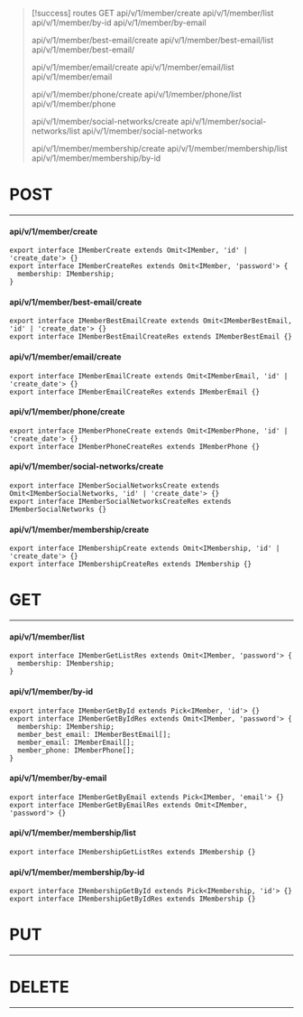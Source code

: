 
> [!success] routes GET
> api/v/1/member/create
> api/v/1/member/list
> api/v/1/member/by-id
> api/v/1/member/by-email
> 
> api/v/1/member/best-email/create
> api/v/1/member/best-email/list
> api/v/1/member/best-email/
> 
> api/v/1/member/email/create
> api/v/1/member/email/list
> api/v/1/member/email
> 
> api/v/1/member/phone/create
> api/v/1/member/phone/list
> api/v/1/member/phone
> 
> api/v/1/member/social-networks/create
> api/v/1/member/social-networks/list
> api/v/1/member/social-networks
> 
> api/v/1/member/membership/create
> api/v/1/member/membership/list
> api/v/1/member/membership/by-id



# POST
---
#### api/v/1/member/create
```TS
export interface IMemberCreate extends Omit<IMember, 'id' | 'create_date'> {}
export interface IMemberCreateRes extends Omit<IMember, 'password'> {
  membership: IMembership;
}
```
#### api/v/1/member/best-email/create
```TS
export interface IMemberBestEmailCreate extends Omit<IMemberBestEmail, 'id' | 'create_date'> {}
export interface IMemberBestEmailCreateRes extends IMemberBestEmail {}
```
#### api/v/1/member/email/create
```TS
export interface IMemberEmailCreate extends Omit<IMemberEmail, 'id' | 'create_date'> {}
export interface IMemberEmailCreateRes extends IMemberEmail {}
```
#### api/v/1/member/phone/create
```TS
export interface IMemberPhoneCreate extends Omit<IMemberPhone, 'id' | 'create_date'> {}
export interface IMemberPhoneCreateRes extends IMemberPhone {}
```
#### api/v/1/member/social-networks/create
```TS
export interface IMemberSocialNetworksCreate extends Omit<IMemberSocialNetworks, 'id' | 'create_date'> {}
export interface IMemberSocialNetworksCreateRes extends IMemberSocialNetworks {}
```
#### api/v/1/member/membership/create
```TS
export interface IMembershipCreate extends Omit<IMembership, 'id' | 'create_date'> {}
export interface IMembershipCreateRes extends IMembership {}
```

# GET
---
#### api/v/1/member/list
```TS
export interface IMemberGetListRes extends Omit<IMember, 'password'> {
  membership: IMembership;
}
```
#### api/v/1/member/by-id
```TS
export interface IMemberGetById extends Pick<IMember, 'id'> {}
export interface IMemberGetByIdRes extends Omit<IMember, 'password'> {
  membership: IMembership;
  member_best_email: IMemberBestEmail[];
  member_email: IMemberEmail[];
  member_phone: IMemberPhone[];
}
```
#### api/v/1/member/by-email
```TS
export interface IMemberGetByEmail extends Pick<IMember, 'email'> {}
export interface IMemberGetByEmailRes extends Omit<IMember, 'password'> {}
```


#### api/v/1/member/membership/list
```TS
export interface IMembershipGetListRes extends IMembership {}
```
#### api/v/1/member/membership/by-id
```TS
export interface IMembershipGetById extends Pick<IMembership, 'id'> {}
export interface IMembershipGetByIdRes extends IMembership {}
```

# PUT
---

# DELETE
---